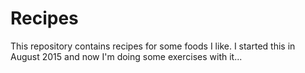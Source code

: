 # Recipes

This repository contains recipes for some foods I like. I started this in August 2015 and now I'm doing some exercises with it...
